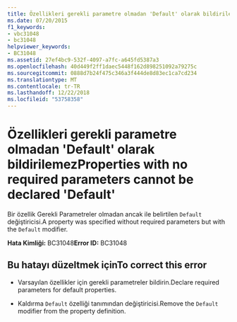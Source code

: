 ```yaml
---
title: Özellikleri gerekli parametre olmadan 'Default' olarak bildirilemez
ms.date: 07/20/2015
f1_keywords:
- vbc31048
- bc31048
helpviewer_keywords:
- BC31048
ms.assetid: 27ef4bc9-532f-4097-a7fc-a645fd5387a3
ms.openlocfilehash: 40d449f2ff1daec5448f162d898251092a79275c
ms.sourcegitcommit: 0888d7b24f475c346a3f444de8d83ec1ca7cd234
ms.translationtype: MT
ms.contentlocale: tr-TR
ms.lasthandoff: 12/22/2018
ms.locfileid: "53758358"
---
```

# <a name="properties-with-no-required-parameters-cannot-be-declared-default"></a><span data-ttu-id="12f8d-102">Özellikleri gerekli parametre olmadan 'Default' olarak bildirilemez</span><span class="sxs-lookup"><span data-stu-id="12f8d-102">Properties with no required parameters cannot be declared 'Default'</span></span>
<span data-ttu-id="12f8d-103">Bir özellik Gerekli Parametreler olmadan ancak ile belirtilen `Default` değiştiricisi.</span><span class="sxs-lookup"><span data-stu-id="12f8d-103">A property was specified without required parameters but with the `Default` modifier.</span></span>  
  
 <span data-ttu-id="12f8d-104">**Hata Kimliği:** BC31048</span><span class="sxs-lookup"><span data-stu-id="12f8d-104">**Error ID:** BC31048</span></span>  
  
## <a name="to-correct-this-error"></a><span data-ttu-id="12f8d-105">Bu hatayı düzeltmek için</span><span class="sxs-lookup"><span data-stu-id="12f8d-105">To correct this error</span></span>  
  
-   <span data-ttu-id="12f8d-106">Varsayılan özellikler için gerekli parametreler bildirin.</span><span class="sxs-lookup"><span data-stu-id="12f8d-106">Declare required parameters for default properties.</span></span>  
  
-   <span data-ttu-id="12f8d-107">Kaldırma `Default` özelliği tanımından değiştiricisi.</span><span class="sxs-lookup"><span data-stu-id="12f8d-107">Remove the `Default` modifier from the property definition.</span></span>